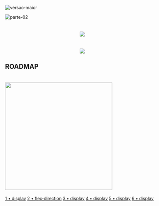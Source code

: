 ![versao-maior](https://user-images.githubusercontent.com/57417305/80772249-6fe01600-8b2c-11ea-8926-c8c969dfa8c8.gif)

![parte-02](https://user-images.githubusercontent.com/57417305/80775418-efbeae00-8b35-11ea-97b0-7eba5ac0bff1.gif)

<h1 align="center">
  <img src="https://user-images.githubusercontent.com/57417305/80855949-faec0980-8c1b-11ea-9f74-72dde422b92b.gif" />
</h1>

<h1 align="center">
  <img src="https://user-images.githubusercontent.com/57417305/80778043-77f48180-8b3d-11ea-8c94-bfbd472b30cf.gif" />
</h1>

## ROADMAP

<h1 align="">
  <img width="350" src="https://user-images.githubusercontent.com/57417305/80865644-23e2bd80-8c61-11ea-9d92-9fea90c896f6.gif" />
</h1>

[1 • display](/1-Flex-Container/1-Display.md)
[2 • flex-direction](/1-Flex-Container/1-Flex-Direction.md)
[3 • display](/1-Flex-Container/1-Display.md)
[4 • display](/1-Flex-Container/1-Display.md)
[5 • display](/1-Flex-Container/1-Display.md)
[6 • display](/1-Flex-Container/1-Display.md)
